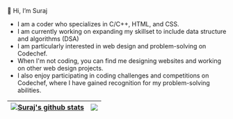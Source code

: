 👋 Hi, I’m Suraj
- I am a coder who specializes in C/C++, HTML, and CSS. 
- I am currently working on expanding my skillset to include data structure and algorithms (DSA) 
- I am particularly interested in web design and problem-solving on Codechef.
- When I'm not coding, you can find me designing websites and working on other web design projects. 
- I also enjoy participating in coding challenges and competitions on Codechef, where I have gained recognition for my problem-solving abilities.

<!---
surajy1/surajy1 is a ✨ special ✨ repository because its `README.md` (this file) appears on your GitHub profile.
You can click the Preview link to take a look at your changes.
--->
| <a href="https://github.com/y-suraj/github-readme-stats"><img align="center" src="https://github-readme-stats.vercel.app/api?username=y-suraj&show_icons=true&include_all_commits=true&theme=buefy&hide_border=true" alt="Suraj's github stats" /></a> | <a href="https://github.com/y-suraj/github-readme-stats"><img align="center" src="https://github-readme-stats.vercel.app/api/top-langs/?username=y-suraj&layout=compact&theme=buefy&hide_border=true" /></a> |
| ------------- | ------------- |
